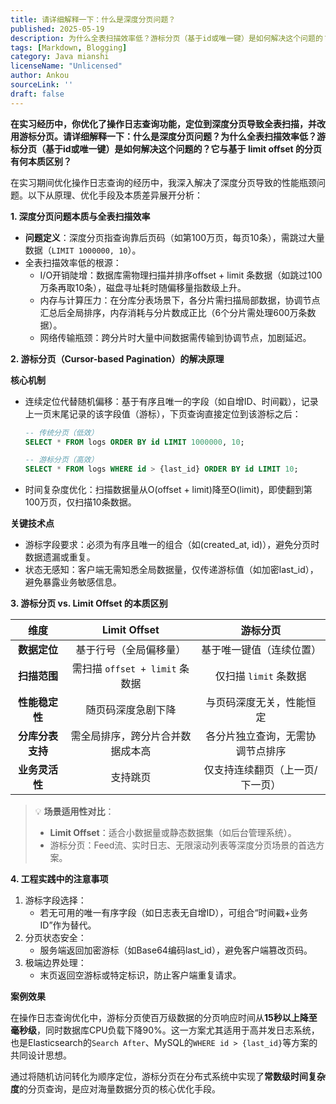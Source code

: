 ```yaml
---
title: 请详细解释一下：什么是深度分页问题？
published: 2025-05-19
description: 为什么全表扫描效率低？游标分页（基于id或唯一键）是如何解决这个问题的？它与基于 limit offset 的分页有何本质区别？
tags: [Markdown, Blogging]
category: Java mianshi
licenseName: "Unlicensed"
author: Ankou
sourceLink: ''
draft: false
---
```

**在实习经历中，你优化了操作日志查询功能，定位到深度分页导致全表扫描，并改用游标分页。请详细解释一下：什么是深度分页问题？为什么全表扫描效率低？游标分页（基于id或唯一键）是如何解决这个问题的？它与基于 limit offset 的分页有何本质区别？**

在实习期间优化操作日志查询的经历中，我深入解决了深度分页导致的性能瓶颈问题。以下从原理、优化手段及本质差异展开分析：

**1. 深度分页问题本质与全表扫描效率**

- **问题定义**：深度分页指查询靠后页码（如第100万页，每页10条），需跳过大量数据（`LIMIT 1000000, 10`）。
- 全表扫描效率低的根源：
  - I/O开销陡增：数据库需物理扫描并排序offset + limit 条数据（如跳过100万条再取10条），磁盘寻址耗时随偏移量指数级上升。
  - 内存与计算压力：在分库分表场景下，各分片需扫描局部数据，协调节点汇总后全局排序，内存消耗与分片数成正比（6个分片需处理600万条数据）。
  - 网络传输瓶颈：跨分片时大量中间数据需传输到协调节点，加剧延迟。

**2. 游标分页（Cursor-based Pagination）的解决原理**

**核心机制**

- 连续定位代替随机偏移：基于有序且唯一的字段（如自增ID、时间戳），记录上一页末尾记录的该字段值（游标），下页查询直接定位到该游标之后：

  ```sql
  -- 传统分页（低效）
  SELECT * FROM logs ORDER BY id LIMIT 1000000, 10; 
  
  -- 游标分页（高效）
  SELECT * FROM logs WHERE id > {last_id} ORDER BY id LIMIT 10;
  ```

- 时间复杂度优化：扫描数据量从O(offset + limit)降至O(limit)，即使翻到第100万页，仅扫描10条数据。

**关键技术点**

- 游标字段要求：必须为有序且唯一的组合（如(created_at, id)），避免分页时数据遗漏或重复。
- 状态无感知：客户端无需知悉全局数据量，仅传递游标值（如加密last_id），避免暴露业务敏感信息。

**3. 游标分页 vs. Limit Offset 的本质区别**

|     **维度**     |         **Limit Offset**         |           **游标分页**           |
| :--------------: | :------------------------------: | :------------------------------: |
|   **数据定位**   |      基于行号（全局偏移量）      |     基于唯一键值（连续位置）     |
|   **扫描范围**   |  需扫描 `offset + limit` 条数据  |      仅扫描 `limit` 条数据       |
|  **性能稳定性**  |        随页码深度急剧下降        |     与页码深度无关，性能恒定     |
| **分库分表支持** | 需全局排序，跨分片合并数据成本高 | 各分片独立查询，无需协调节点排序 |
|  **业务灵活性**  |             支持跳页             | 仅支持连续翻页（上一页/下一页）  |

> 💡 **场景适用性对比**：
>
> - **Limit Offset**：适合小数据量或静态数据集（如后台管理系统）。
> - 游标分页：Feed流、实时日志、无限滚动列表等深度分页场景的首选方案。

**4. 工程实践中的注意事项**

1. 游标字段选择：
   - 若无可用的唯一有序字段（如日志表无自增ID），可组合“时间戳+业务ID”作为替代。
2. 分页状态安全：
   - 服务端返回加密游标（如Base64编码last_id），避免客户端篡改页码。
3. 极端边界处理：
   - 末页返回空游标或特定标识，防止客户端重复请求。

**案例效果**

在操作日志查询优化中，游标分页使百万级数据的分页响应时间从**15秒以上降至毫秒级**，同时数据库CPU负载下降90%。这一方案尤其适用于高并发日志系统，也是Elasticsearch的`Search After`、MySQL的`WHERE id > {last_id}`等方案的共同设计思想。

通过将随机访问转化为顺序定位，游标分页在分布式系统中实现了**常数级时间复杂度**的分页查询，是应对海量数据分页的核心优化手段。